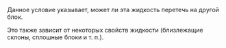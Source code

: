 Данное условие указывает, может ли эта жидкость перетечь на другой блок.

Это также зависит от некоторых свойств жидкости (близлежащие склоны, сплошные блоки и т. п.).